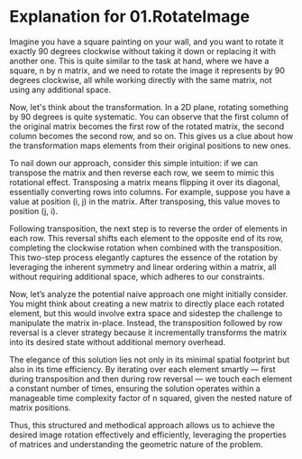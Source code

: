 # Explanation for 01.RotateImage

Imagine you have a square painting on your wall, and you want to rotate it exactly 90 degrees clockwise without taking it down or replacing it with another one. This is quite similar to the task at hand, where we have a square, n by n matrix, and we need to rotate the image it represents by 90 degrees clockwise, all while working directly with the same matrix, not using any additional space.

Now, let's think about the transformation. In a 2D plane, rotating something by 90 degrees is quite systematic. You can observe that the first column of the original matrix becomes the first row of the rotated matrix, the second column becomes the second row, and so on. This gives us a clue about how the transformation maps elements from their original positions to new ones.

To nail down our approach, consider this simple intuition: if we can transpose the matrix and then reverse each row, we seem to mimic this rotational effect. Transposing a matrix means flipping it over its diagonal, essentially converting rows into columns. For example, suppose you have a value at position (i, j) in the matrix. After transposing, this value moves to position (j, i). 

Following transposition, the next step is to reverse the order of elements in each row. This reversal shifts each element to the opposite end of its row, completing the clockwise rotation when combined with the transposition. This two-step process elegantly captures the essence of the rotation by leveraging the inherent symmetry and linear ordering within a matrix, all without requiring additional space, which adheres to our constraints.

Now, let’s analyze the potential naive approach one might initially consider. You might think about creating a new matrix to directly place each rotated element, but this would involve extra space and sidestep the challenge to manipulate the matrix in-place. Instead, the transposition followed by row reversal is a clever strategy because it incrementally transforms the matrix into its desired state without additional memory overhead.

The elegance of this solution lies not only in its minimal spatial footprint but also in its time efficiency. By iterating over each element smartly — first during transposition and then during row reversal — we touch each element a constant number of times, ensuring the solution operates within a manageable time complexity factor of n squared, given the nested nature of matrix positions.

Thus, this structured and methodical approach allows us to achieve the desired image rotation effectively and efficiently, leveraging the properties of matrices and understanding the geometric nature of the problem.